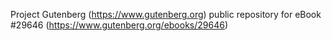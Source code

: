 Project Gutenberg (https://www.gutenberg.org) public repository for eBook #29646 (https://www.gutenberg.org/ebooks/29646)
